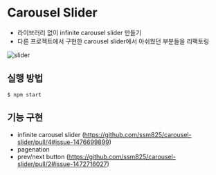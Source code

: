 # Carousel Slider
- 라이브러리 없이 infinite carousel slider 만들기
- 다른 프로젝트에서 구현한 carousel slider에서 아쉬웠던 부분들을 리팩토링

![slider](https://github.com/ssm825/carousel-slider/assets/105163878/64553ba7-30d9-4d05-8f24-43aa8bc4987d)

## 실행 방법
```
$ npm start
```

## 기능 구현
- infinite carousel slider (https://github.com/ssm825/carousel-slider/pull/4#issue-1476699899)
- pagenation
- prev/next button (https://github.com/ssm825/carousel-slider/pull/2#issue-1472716027)

